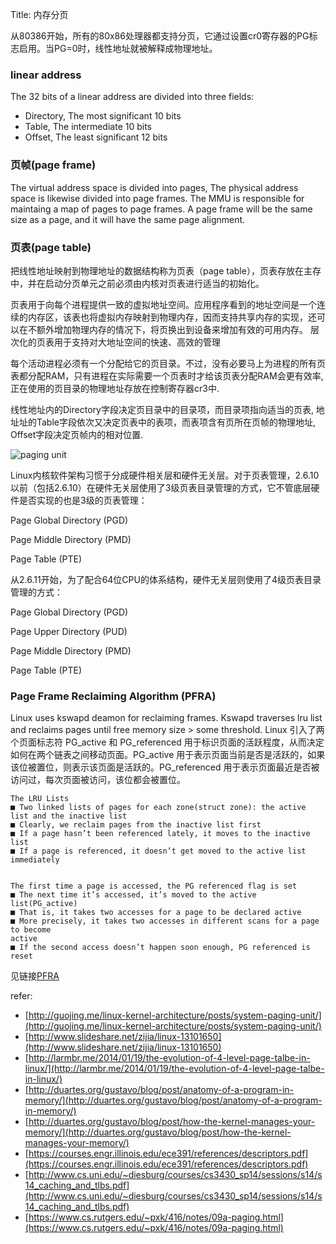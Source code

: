 Title: 内存分页

从80386开始，所有的80x86处理器都支持分页，它通过设置cr0寄存器的PG标志启用。当PG=0时，线性地址就被解释成物理地址。

### linear address

The 32 bits of a linear address are divided into three fields:

- Directory, The most significant 10 bits
- Table, The intermediate 10 bits
- Offset, The least significant 12 bits


### 页帧(page frame)

The virtual address space is divided into pages, The physical address space is likewise divided into page frames. The MMU is responsible for maintaing a map of pages to page frames. A page frame will be the same size as a page, and it will have the same page alignment.

### 页表(page table)
把线性地址映射到物理地址的数据结构称为页表（page table），页表存放在主存中，并在启动分页单元之前必须由内核对页表进行适当的初始化。

页表用于向每个进程提供一致的虚拟地址空间。应用程序看到的地址空间是一个连续的内存区，该表也将虚拟内存映射到物理内存，因而支持共享内存的实现，还可以在不额外增加物理内存的情况下，将页换出到设备来增加有效的可用内存。 层次化的页表用于支持对大地址空间的快速、高效的管理

每个活动进程必须有一个分配给它的页目录。不过，没有必要马上为进程的所有页表都分配RAM，只有进程在实际需要一个页表时才给该页表分配RAM会更有效率, 正在使用的页目录的物理地址存放在控制寄存器cr3中.

线性地址内的Directory字段决定页目录中的目录项，而目录项指向适当的页表, 地址址的Table字段依次又决定页表中的表项，而表项含有页所在页帧的物理地址, Offset字段决定页帧内的相对位置.

![paging unit](/img/paging-unit.png)

 Linux内核软件架构习惯于分成硬件相关层和硬件无关层。对于页表管理，2.6.10以前（包括2.6.10）在硬件无关层使用了3级页表目录管理的方式，它不管底层硬件是否实现的也是3级的页表管理：

Page Global Directory (PGD)

Page Middle Directory (PMD)

Page Table (PTE)

从2.6.11开始，为了配合64位CPU的体系结构，硬件无关层则使用了4级页表目录管理的方式：

Page Global Directory (PGD)

Page Upper Directory (PUD)

Page Middle Directory (PMD)

Page Table (PTE)


### Page Frame Reclaiming Algorithm (PFRA)

Linux uses kswapd deamon for reclaiming frames. Kswapd traverses lru list and reclaims pages until free memory size > some threshold. Linux 引入了两个页面标志符 PG_active 和 PG_referenced 用于标识页面的活跃程度，从而决定如何在两个链表之间移动页面。PG_active 用于表示页面当前是否是活跃的，如果该位被置位，则表示该页面是活跃的。PG_referenced 用于表示页面最近是否被访问过，每次页面被访问，该位都会被置位。

    The LRU Lists
    ■ Two linked lists of pages for each zone(struct zone): the active list and the inactive list
    ■ Clearly, we reclaim pages from the inactive list first
    ■ If a page hasn’t been referenced lately, it moves to the inactive list
    ■ If a page is referenced, it doesn’t get moved to the active list immediately


    The first time a page is accessed, the PG referenced flag is set
    ■ The next time it’s accessed, it’s moved to the active list(PG_active)
    ■ That is, it takes two accesses for a page to be declared active
    ■ More precisely, it takes two accesses in different scans for a page to become
    active
    ■ If the second access doesn’t happen soon enough, PG referenced is reset

见链接[PFRA](https://www.cs.columbia.edu/~smb/classes/s06-4118/l19.pdf)

refer:

- [http://guojing.me/linux-kernel-architecture/posts/system-paging-unit/](http://guojing.me/linux-kernel-architecture/posts/system-paging-unit/)
- [http://www.slideshare.net/zijia/linux-13101650](http://www.slideshare.net/zijia/linux-13101650)
- [http://larmbr.me/2014/01/19/the-evolution-of-4-level-page-talbe-in-linux/](http://larmbr.me/2014/01/19/the-evolution-of-4-level-page-talbe-in-linux/)
- [http://duartes.org/gustavo/blog/post/anatomy-of-a-program-in-memory/](http://duartes.org/gustavo/blog/post/anatomy-of-a-program-in-memory/)
- [http://duartes.org/gustavo/blog/post/how-the-kernel-manages-your-memory/](http://duartes.org/gustavo/blog/post/how-the-kernel-manages-your-memory/)
- [https://courses.engr.illinois.edu/ece391/references/descriptors.pdf](https://courses.engr.illinois.edu/ece391/references/descriptors.pdf)
- [http://www.cs.uni.edu/~diesburg/courses/cs3430_sp14/sessions/s14/s14_caching_and_tlbs.pdf](http://www.cs.uni.edu/~diesburg/courses/cs3430_sp14/sessions/s14/s14_caching_and_tlbs.pdf)
- [https://www.cs.rutgers.edu/~pxk/416/notes/09a-paging.html](https://www.cs.rutgers.edu/~pxk/416/notes/09a-paging.html)
